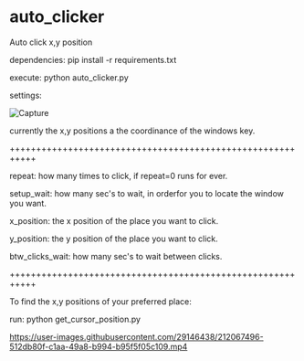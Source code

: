 # auto_clicker
Auto click x,y position

dependencies: pip install -r requirements.txt

execute: python auto_clicker.py

settings:

![Capture](https://user-images.githubusercontent.com/29146438/212065862-dd95f121-b38d-4dc6-80ed-fe47959bd02b.PNG)

currently the x,y positions a the coordinance of the windows key.

+++++++++++++++++++++++++++++++++++++++++++++++++++++++++++

repeat: how many times to click, if repeat=0 runs for ever.

setup_wait: how many sec's to wait, in orderfor you to locate the window you want.

x_position: the x position of the place you want to click.

y_position: the y position of the place you want to click.

btw_clicks_wait: how many sec's to wait between clicks.

+++++++++++++++++++++++++++++++++++++++++++++++++++++++++++

To find the x,y positions of your preferred place:

run: python get_cursor_position.py

https://user-images.githubusercontent.com/29146438/212067496-512db80f-c1aa-49a8-b994-b95f5f05c109.mp4
